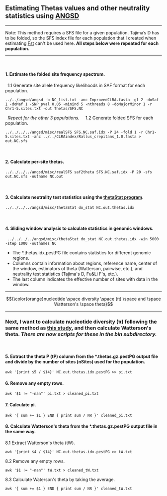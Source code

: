 ## Estimating Thetas values and other neutrality statistics using [ANGSD](http://popgen.dk/angsd/index.php/Thetas,Tajima,Neutrality_tests)
---
Note: This method requires a SFS file for a given population. Tajima’s D has to be folded, so the SFS index file for each population that I created when estimating [Fst](https://github.com/gausec/KingRailPopGen/blob/main/analyses/ANGSD/FST.md) can't be used here. **All steps below were repeated for each population.**
&nbsp;

--- 
&nbsp;

#### 1. Estimate the folded site frequency spectrum.
&nbsp; 1.1 Generate site allele frequency likelihoods in SAF format for each population.
```
../../angsd/angsd -b NC_list.txt -anc ImprovedCLRA.fasta -gl 2 -doSaf 1 -doMaf 1 -SNP_pval 0.05 -minind 5 -nthreads 8 -doMajorMinor 1 -r Chr1-5.sites.txt -out Thetas/SFS.NC

```
&nbsp; *Repeat for the other 3 populations.*
&nbsp;
&nbsp; 1.2 Generate folded SFS for each population.
```
../../../../angsd/misc/realSFS SFS.NC.saf.idx -P 24 -fold 1 -r Chr1-5.sites.txt -anc ../../CLRAindex/Rallus_crepitans_1.0.fasta > out.NC.sfs
```
&nbsp;

#### 2. Calculate per-site thetas.
```
../../../../angsd/misc/realSFS saf2theta SFS.NC.saf.idx -P 20 -sfs out.NC.sfs -outname NC.out
```

&nbsp;
#### 3. Calculate neutrality test statistics using the [thetaStat program](http://www.popgen.dk/angsd/index.php/ThetaStat).
```
../../../../angsd/misc/thetaStat do_stat NC.out.thetas.idx
```
&nbsp;
#### 4. Sliding window analysis to calculate statistics in genomic windows.
```
 ../../../../angsd/misc/thetaStat do_stat NC.out.thetas.idx -win 5000 -step 1000 -outnames NC
```
- The *.thetas.idx.pestPG file contains statistics for different genomic regions.
- Columns contain information about regions, reference name, center of the window, estimators of theta (Watterson, pairwise, etc.), and neutrality test statistics (Tajima's D, Fu&Li F's, etc.).
- The last column indicates the effective number of sites with data in the window.
&nbsp;
&nbsp;

---

$${\color{orange}nucleotide \space diversity \space (π) \space and \space Watterson's \space theta}$$

---
### Next, I want to calculate nucleotide diversity (π) following the same method as [this study](https://bmcecolevol.biomedcentral.com/articles/10.1186/s12862-018-1209-y), and then calculate Watterson's theta. *There are now scripts for these in the bin subdirectory.*

&nbsp;

#### 5. Extract the theta P (tP) column from the *.thetas.gz.pestPG output file and divide by the number of sites (nSites) used for the population. 
```
awk '{print $5 / $14}' NC.out.thetas.idx.pestPG >> pi.txt
```

#### 6. Remove any empty rows.
```
awk '$1 != "-nan"' pi.txt > cleaned_pi.txt
```

#### 7. Calculate pi.
```
awk '{ sum += $1 } END { print sum / NR }' cleaned_pi.txt
```
#### 8. Calculate Watterson's theta from the *.thetas.gz.pestPG output file in the same way.
8.1 Extract Watterson's theta (tW).
```
awk '{print $4 / $14}' NC.out.thetas.idx.pestPG >> tW.txt
```
8.2 Remove any empty rows.
```
awk '$1 != "-nan"' tW.txt > cleaned_tW.txt
```
8.3 Calculate Waterson's theta by taking the average.
```
awk '{ sum += $1 } END { print sum / NR }' cleaned_tW.txt
```
